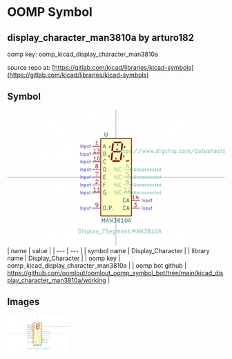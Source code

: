# OOMP Symbol  
## display_character_man3810a  by arturo182  
  
oomp key: oomp_kicad_display_character_man3810a  
  
source repo at: [https://gitlab.com/kicad/libraries/kicad-symbols](https://gitlab.com/kicad/libraries/kicad-symbols)  
## Symbol  
  
[![working.png](working_600.png)](working.png)  
| name | value | 
| --- | --- | 
| symbol name | Display_Character | 
| library name | Display_Character | 
| oomp key | oomp_kicad_display_character_man3810a | 
| oomp bot github | https://github.com/oomlout/oomlout_oomp_symbol_bot/tree/main/kicad_display_character_man3810a/working | 
## Images  
  
[![working.png](working_140.png)](working.png)  
